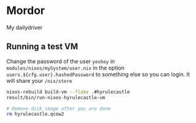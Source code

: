 # Mordor

My dailydriver

## Running a test VM

Change the password of the user `yeshey` in `modules/nixos/mySystem/user.nix` in the option `users.${cfg.user}.hashedPassword` to something else so you can login.
It will share your `/nix/store`

```bash
nixos-rebuild build-vm --flake .#hyrulecastle
result/bin/run-nixos-hyrulecastle-vm

# Remove disk image after you are done
rm hyrulecastle.qcow2
```
